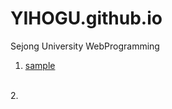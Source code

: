 # YIHOGU.github.io
Sejong University WebProgramming

1. <a href="https://yihogu.github.io/sample/"> sample </a>
<br>
2.
<br>
